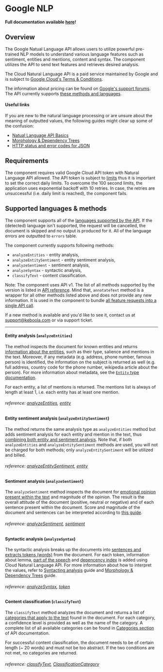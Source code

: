 # Google NLP

**Full documentation available [here](https://bitbucket.org/kds_consulting_team/kds-team.ex-google-nlp/src/master/README.md)!**

## Overview

The Google Natual Language API allows users to utilize powerful pre-trained NLP models to understand various language features such as sentiment, entities and mentions, content and syntax. The component utilizes the API to send text features and retrieves desired analysis.

The Cloud Natural Language API is a paid service maintained by Google and is subject to [Google Cloud's Terms & Conditions](https://cloud.google.com/terms/). 

The information about pricing can be found on [Google's support forums](https://cloud.google.com/natural-language/pricing). The API currently supports [these methods and languages](https://cloud.google.com/natural-language/docs/languages).

#### Useful links

If you are new to the natural language processing or are unsure about the meaning of outputted values, the following guides might clear up some of the confusion:

- [Natual Language API Basics](https://cloud.google.com/natural-language/docs/basics)
- [Morphology & Dependency Trees](https://cloud.google.com/natural-language/docs/morphology)
- [HTTP status and error codes for JSON](https://cloud.google.com/storage/docs/json_api/v1/status-codes)

## Requirements

The component requires valid Google Cloud API token with Natural Language API allowed. The API token is subject to [limits](https://cloud.google.com/natural-language/quotas) thus it is important to set the correct daily limits. To overcome the 100 second limits, the application uses exponential backoff with 10 retries. In case, the retries are unsuccessful (i.e. daily limit is reached), the component fails.

## Supported languages & methods

The component supports all of the [languages supported by the API](https://cloud.google.com/natural-language/docs/languages). If the (detected) language isn't supported, the request will be cancelled, the document is skipped and no output is produced for it. All of the language errors are outputted to `errors` table.

The component currently supports following methods:

- `analyzeEntities` - entity analysis,
- `analyzeEntitySentiment` - entity sentiment analysis,
- `analyzeSentiment` - sentiment analysis,
- `analyzeSyntax` - syntactic analysis,
- `classifyText` - content classification.

Note: The component uses API v1. The list of all methods supported by the version is listed in [API reference](https://cloud.google.com/natural-language/docs/reference/rest/v1/documents). Mind that, `annotateText` method is a wrapper for all other methods listed above and does not provide any new information. It is used in the component to bundle [all feature requests into a single API call](https://cloud.google.com/natural-language/docs/basics/#text-annotations).

If a new method is available and you'd like to see it, contact us at [support@keboola.com](mailto:support@keboola.com) or via support ticket.

---

#### Entity analysis (`analyzeEntities`)

The method inspects the document for known entities and returns [information about the entities](https://cloud.google.com/natural-language/docs/basics/#entity_analysis), such as their type, salience and mentions in the text. Moreover, if any metadata (e.g. address, phone number, famous person) is identified, the information on the subject is returned as well (e.g. full address, country code for the phone number, wikipedia article about the person). For more information about metadata, see the [`Entity` type documentation](https://cloud.google.com/natural-language/docs/reference/rest/v1/Entity#type).

For each entity, a list of mentions is returned. The mentions list is always of length at least 1, i.e. each entity has at least one mention.

###### reference: [analyzeEntities](https://cloud.google.com/natural-language/docs/reference/rest/v1/documents/analyzeEntities), [entity](https://cloud.google.com/natural-language/docs/reference/rest/v1/Entity)


#### Entity sentiment analysis (`analyzeEntitySentiment`)

The method returns the same analysis type as `analyzeEntities` method but adds sentiment analysis for each entity and mention in the text, thus [combining both entity and sentiment analysis](https://cloud.google.com/natural-language/docs/basics/#entity-sentiment-analysis). Note that, if both `analyzeEntities` and `analyzeEntitySentiment` methods are used, you will not be charged for both methods; only `analyzeEntitySentiment` will be utilized and billed.

###### reference: [analyzeEntitySentiment](https://cloud.google.com/natural-language/docs/reference/rest/v1/documents/analyzeEntitySentiment), [entity](https://cloud.google.com/natural-language/docs/reference/rest/v1/Entity)

#### Sentiment analysis (`analyzeSentiment`)

The `analyzeSentiment` method inspects the document for [emotional opinion present within the text](https://cloud.google.com/natural-language/docs/basics/#sentiment_analysis) and magnitude of the opinion. The result is the overall attitude of the document (positive, neutral or negative) and of each sentence present within the document. Score and magnitude of the document and sentences can be interpreted according to [this guide](https://cloud.google.com/natural-language/docs/basics/#interpreting_sentiment_analysis_values).

###### reference: [analyzeSentiment](https://cloud.google.com/natural-language/docs/reference/rest/v1/documents/analyzeSentiment), [sentiment](https://cloud.google.com/natural-language/docs/reference/rest/v1/Sentiment)

#### Syntactic analysis (`analyzeSyntax`)

The syntactic analysis breaks up the documents into [sentences and extracts tokens (words)](https://cloud.google.com/natural-language/docs/basics/#syntactic_analysis) from the document. For each token, information about lemma, [part of the speech](https://cloud.google.com/natural-language/docs/reference/rest/v1/Token/#PartOfSpeech) and [depencency index](https://cloud.google.com/natural-language/docs/reference/rest/v1/Token/#DependencyEdge) is added using Cloud Natural Language API. For more information about how to interpret the values, refer to [Syntacting analysis](https://cloud.google.com/natural-language/docs/basics/#syntactic_analysis) guide and [Morphology & Dependency Trees](https://cloud.google.com/natural-language/docs/morphology) guide.

###### reference: [analyzeSyntax](https://cloud.google.com/natural-language/docs/reference/rest/v1/documents/analyzeSyntax), [token](https://cloud.google.com/natural-language/docs/reference/rest/v1/Token)

#### Content classification (`classifyText`)

The `classifyText` method analyzes the document and returns a list of [categories that apply to the text](https://cloud.google.com/natural-language/docs/basics/#content-classification) found in the document. For each category, a confidence level is provided as well as the name of the category. A complete list of all available categories can be found in [Categories section](https://cloud.google.com/natural-language/docs/categories) of API documentation. 

For successful content classification, the document needs to be of certain length (~ 20 words) and must not be too abstract. If the two conditions are not met, no categories are returned.

###### reference: [classifyText](https://cloud.google.com/natural-language/docs/reference/rest/v1/documents/classifyText), [ClassificationCategory](https://cloud.google.com/natural-language/docs/reference/rest/v1/ClassificationCategory)